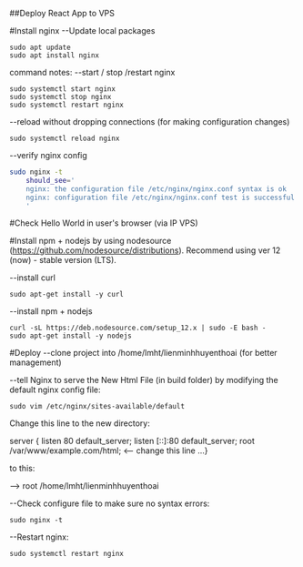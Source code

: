 ##Deploy React App to VPS

#Install nginx
--Update local packages 
```
sudo apt update
sudo apt install nginx
```

command notes: 
--start / stop /restart nginx
```
sudo systemctl start nginx
sudo systemctl stop nginx
sudo systemctl restart nginx
```

--reload without dropping connections (for making configuration changes)
```
sudo systemctl reload nginx
```

--verify nginx config
```bash
sudo nginx -t
    should_see='
    nginx: the configuration file /etc/nginx/nginx.conf syntax is ok
    nginx: configuration file /etc/nginx/nginx.conf test is successful
    '
```


#Check Hello World in user's browser (via IP VPS)

#Install npm + nodejs by using nodesource (https://github.com/nodesource/distributions).
Recommend using ver 12 (now) - stable version (LTS).

--install curl
```
sudo apt-get install -y curl
```

--install npm + nodejs 
```
curl -sL https://deb.nodesource.com/setup_12.x | sudo -E bash -
sudo apt-get install -y nodejs
```


#Deploy
--clone project into /home/lmht/lienminhhuyenthoai (for better management)

--tell Nginx to serve the New Html File (in build folder) by modifying the default nginx config file:
```
sudo vim /etc/nginx/sites-available/default
```

Change this line to the new directory:

server {
	listen 80 default_server;
	listen [::]:80 default_server;
        root /var/www/example.com/html; <-- change this line
...}

to this: 

  --> root /home/lmht/lienminhhuyenthoai 

--Check configure file to make sure no syntax errors:
```
sudo nginx -t
```

--Restart nginx: 
```
sudo systemctl restart nginx
```
